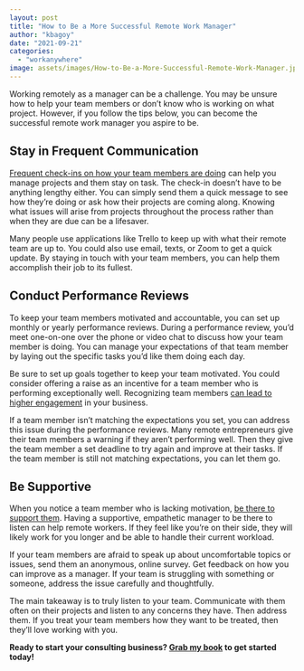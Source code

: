 ```yaml
---
layout: post
title: "How to Be a More Successful Remote Work Manager"
author: "kbagoy"
date: "2021-09-21"
categories: 
  - "workanywhere"
image: assets/images/How-to-Be-a-More-Successful-Remote-Work-Manager.jpg
---
```


Working remotely as a manager can be a challenge. You may be unsure how to help your team members or don’t know who is working on what project. However, if you follow the tips below, you can become the successful remote work manager you aspire to be.

## **Stay in Frequent Communication**

[Frequent check-ins on how your team members are doing](https://sloanreview.mit.edu/article/five-ways-leaders-can-support-remote-work/) can help you manage projects and them stay on task. The check-in doesn’t have to be anything lengthy either. You can simply send them a quick message to see how they’re doing or ask how their projects are coming along. Knowing what issues will arise from projects throughout the process rather than when they are due can be a lifesaver.

Many people use applications like Trello to keep up with what their remote team are up to. You could also use email, texts, or Zoom to get a quick update. By staying in touch with your team members, you can help them accomplish their job to its fullest. 

## **Conduct Performance Reviews**

To keep your team members motivated and accountable, you can set up monthly or yearly performance reviews. During a performance review, you’d meet one-on-one over the phone or video chat to discuss how your team member is doing. You can manage your expectations of that team member by laying out the specific tasks you’d like them doing each day. 

Be sure to set up goals together to keep your team motivated. You could consider offering a raise as an incentive for a team member who is performing exceptionally well. Recognizing team members [can lead to higher engagement](https://www.octanner.com/insights/articles/2019/4/3/your_comprehensive_g.html) in your business.

If a team member isn’t matching the expectations you set, you can address this issue during the performance reviews. Many remote entrepreneurs give their team members a warning if they aren’t performing well. Then they give the team member a set deadline to try again and improve at their tasks. If the team member is still not matching expectations, you can let them go.

## **Be Supportive**

When you notice a team member who is lacking motivation, [be there to support them](https://learn.uvm.edu/blog/blog-business/5-leadership-styles-what-styles-do-you-use). Having a supportive, empathetic manager to be there to listen can help remote workers. If they feel like you’re on their side, they will likely work for you longer and be able to handle their current workload. 

If your team members are afraid to speak up about uncomfortable topics or issues, send them an anonymous, online survey. Get feedback on how you can improve as a manager. If your team is struggling with something or someone, address the issue carefully and thoughtfully.

The main takeaway is to truly listen to your team. Communicate with them often on their projects and listen to any concerns they have. Then address them. If you treat your team members how they want to be treated, then they’ll love working with you.

**Ready to start your consulting business? [Grab my book](https://go.katebagoy.com/ebook) to get started today!**
